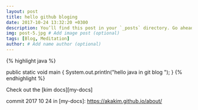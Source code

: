 ```yaml
---
layout: post
title: hello github bloging
date: 2017-10-24 13:32:20 +0300
description: You’ll find this post in your `_posts` directory. Go ahead and edit it and re-build the site to see your changes. # Add post description (optional)
img: post-5.jpg # Add image post (optional)
tags: [Blog, Meditation]
author: # Add name author (optional)
---
```



{% highlight java %}

 public static void main {
    System.out.println("hello java in git blog ");
 }
{% endhighlight %}

Check out the [kim docs][my-docs] 

commit  2017 10 24 in 
[my-docs]: https://akakim.github.io/about/
